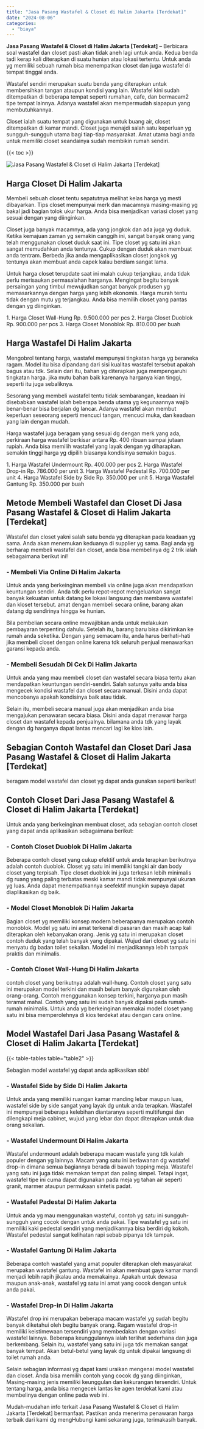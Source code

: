 ```yaml
---
title: "Jasa Pasang Wastafel & Closet di Halim Jakarta [Terdekat]"
date: "2024-08-06"
categories: 
  - "biaya"
---
```


**Jasa Pasang Wastafel & Closet di Halim Jakarta \[Terdekat\]** – Berbicara soal wastafel dan closet pasti akan tidak aneh lagi untuk anda. Kedua benda tadi kerap kali diterapkan di suatu hunian atau lokasi tertentu. Untuk anda yg memiliki sebuah rumah bisa menempatkan closet dan juga wastafel di tempat tinggal anda.

Wastafel sendiri merupakan suatu benda yang diterapkan untuk membersihkan tangan ataupun kondisi yang lain. Wastafel kini sudah ditempatkan di beberapa tempat seperti rumahan, cafe, dan bermacam2 tipe tempat lainnya. Adanya wastafel akan mempermudah siapapun yang membutuhkannya.

Closet ialah suatu tempat yang digunakan untuk buang air, closet ditempatkan di kamar mandi. Closet juga menajdi salah satu keperluan yg sungguh-sungguh utama bagi tiap-tiap masyarakat. Amat utama bagi anda untuk memiliki closet seandainya sudah membikin rumah sendiri.

{{< toc >}}

![Jasa Pasang Wastafel & Closet di Halim Jakarta [Terdekat]](/images/wastafel-closet-murah16.png)

## Harga Closet Di Halim Jakarta

Membeli sebuah closet tentu sepatutnya melihat kelas harga yg mesti dibayarkan. Tips closet mempunyai merk dan macamnya masing-masing yg bakal jadi bagian tolok ukur harga. Anda bisa menjadikan variasi closet yang sesuai dengan yang diinginkan.

Closet juga banyak macamnya, ada yang jongkok dan ada juga yg duduk. Ketika kemajuan zaman yg semakin canggih ini, sangat banyak orang yang telah menggunakan closet duduk saat ini. Tipe closet yg satu ini akan sangat memudahkan anda tentunya. Cukup dengan duduk akan membuat anda tentram. Berbeda jika anda mengaplikasikan closet jongkok yg tentunya akan membuat anda capek kalau berdiam sangat lama.

Untuk harga closet terupdate saat ini malah cukup terjangkau, anda tidak perlu merisaukan permasalahan harganya. Mengingat begitu banyak persaingan yang timbul mewujudkan sangat banyak produsen yg memasarkannya dengan harga yang lebih ekonomis. Harga murah tentu tidak dengan mutu yg terjangkau. Anda bisa memilih closet yang pantas dengan yg diinginkan.

1\. Harga Closet Wall-Hung Rp. 9.500.000 per pcs 2. Harga Closet Duoblok Rp. 900.000 per pcs 3. Harga Closet Monoblok Rp. 810.000 per buah

## Harga Wastafel Di Halim Jakarta

Mengobrol tentang harga, wastafel mempunyai tingkatan harga yg beraneka ragam. Model itu bisa dipandang dari sisi kualitas wastafel tersebut apakah bagus atau tdk. Selain dari itu, bahan yg diterapkan juga mempengaruhi tingkatan harga. jika mutu bahan baik karenanya harganya kian tinggi, seperti itu juga sebaliknya.

Sesorang yang membeli wastafel tentu tidak sembarangan, keadaan ini disebabkan wastafel ialah beberapa benda utama yg kegunaannya wajib benar-benar bisa berjalan dg lancar. Adanya wastafel akan membut keperluan seseorang seperti mencuci tangan, mencuci muka, dan keadaan yang lain dengan mudah.

Harga wastafel juga beragam yang sesuai dg dengan merk yang ada, perkiraan harga wastafel berkisar antara Rp. 400 ribuan sampai jutaan rupiah. Anda bisa memilih wastafel yang layak dengan yg diharapkan. semakin tinggi harga yg dipilih biasanya kondisinya semakin bagus.

1\. Harga Wastafel Undermount Rp. 400.000 per pcs 2. Harga Wastafel Drop-in Rp. 786.000 per unit 3. Harga Wastafel Pedestal Rp. 700.000 per unit 4. Harga Wastafel Side by Side Rp. 350.000 per unit 5. Harga Wastafel Gantung Rp. 350.000 per buah

## Metode Membeli Wastafel dan Closet Di Jasa Pasang Wastafel & Closet di Halim Jakarta \[Terdekat\]

Wastafel dan closet yakni salah satu benda yg diterapkan pada keadaan yg sama. Anda akan menemukan keduanya di supplier yg sama. Bagi anda yg berharap membeli wastafel dan closet, anda bisa membelinya dg 2 trik ialah sebagaimana berikut ini!

### \- Membeli Via Online Di Halim Jakarta

Untuk anda yang berkeinginan membeli via online juga akan mendapatkan keuntungan sendiri. Anda tdk perlu repot-repot mengeluarkan sangat banyak kekuatan untuk datang ke lokasi langsung dan membawa wastafel dan kloset tersebut. amat dengan membeli secara online, barang akan datang dg sendirinya hingga ke hunian.

Bila pembelian secara online mewajibkan anda untuk melakukan pembayaran terpenting dahulu. Setelah itu, barang baru bisa dikirimkan ke rumah anda seketika. Dengan yang semacam itu, anda harus berhati-hati jika membeli closet dengan online karena tdk seluruh penjual menawarkan garansi kepada anda.

### \- Membeli Sesudah Di Cek Di Halim Jakarta

Untuk anda yang mau membeli closet dan wastafel secara biasa tentu akan mendapatkan keuntungan sendiri-sendiri. Salah satunya yaitu anda bisa mengecek kondisi wastafel dan closet secara manual. Disini anda dapat mencobanya apakah kondisinya baik atau tidak.

Selain itu, membeli secara manual juga akan menjadikan anda bisa mengajukan penawaran secara biasa. Disini anda dapat menawar harga closet dan wastafel kepada penjualnya. bilamana anda tdk yang layak dengan dg harganya dapat lantas mencari lagi ke kios lain.

## Sebagian Contoh Wastafel dan Closet Dari Jasa Pasang Wastafel & Closet di Halim Jakarta \[Terdekat\]

beragam model wastafel dan closet yg dapat anda gunakan seperti berikut!

## Contoh Closet Dari Jasa Pasang Wastafel & Closet di Halim Jakarta \[Terdekat\]

Untuk anda yang berkeinginan membuat closet, ada sebagian contoh closet yang dapat anda aplikasikan sebagaimana berikut:

### \- Contoh Closet Duoblok Di Halim Jakarta

Beberapa contoh closet yang cukup efektif untuk anda terapkan berikutnya adalah contoh duoblok. Closet yg satu ini memiliki tangki air dan body closet yang terpisah. Tipe closet duoblok ini juga terkesan lebih minimalis dg ruang yang paling terbatas meski kamar mandi tidak mempunyai ukuran yg luas. Anda dapat menempatkannya seefektif mungkin supaya dapat diaplikasikan dg baik.

### \- Model Closet Monoblok Di Halim Jakarta

Bagian closet yg memiliki konsep modern beberapanya merupakan contoh monoblok. Model yg satu ini amat terkenal di pasaran dan masih acap kali diterapkan oleh kebanyakan orang. Jenis yg satu ini merupakan closet contoh duduk yang telah banyak yang dipakai. Wujud dari closet yg satu ini menyatu dg badan toilet sekalian. Model ini menjadikannya lebih tampak praktis dan minimalis.

### \- Contoh Closet Wall-Hung Di Halim Jakarta

contoh closet yang berikutnya adalah wall-hung. Contoh closet yang satu ini merupakan model terkini dan masih belum banyak digunakan oleh orang-orang. Contoh menggunakan konsep terkini, harganya pun masih teramat mahal. Contoh yang satu ini sudah banyak dipakai pada rumah-rumah minimalis. Untuk anda yg berkeinginan memakai model closet yang satu ini bisa memperolehnya di kios terdekat atau dengan cara online.

## Model Wastafel Dari Jasa Pasang Wastafel & Closet di Halim Jakarta \[Terdekat\]

{{< table-tables table="table2" >}}

Sebagian model wastafel yg dapat anda aplikasikan sbb!

### \- Wastafel Side by Side Di Halim Jakarta

Untuk anda yang memiliki ruangan kamar manding lebar maupun luas, wastafel side by side sangat yang layak dg untuk anda terapkan. Wastafel ini mempunyai beberapa kelebihan diantaranya seperti multifungsi dan dilengkapi meja cabinet, wujud yang lebar dan dapat diterapkan untuk dua orang sekalian.

### \- Wastafel Undermount Di Halim Jakarta

Wastafel undermount adalah beberapa macam wastafe yang tdk kalah populer dengan yg lainnya. Macam yang satu ini berlawanan dg wastafel drop-in dimana semua bagiannya berada di bawah topping meja. Wastafel yang satu ini juga tidak memakan tempat dan paling simpel. Tetapi ingat, wastafel tipe ini cuma dapat digunakan pada meja yg tahan air seperti granit, marmer ataupun permukaan sintetis padat.

### \- Wastafel Padestal Di Halim Jakarta

Untuk anda yg mau menggunakan wasteful, contoh yg satu ini sungguh-sungguh yang cocok dengan untuk anda pakai. Tipe wastafel yg satu ini memiliki kaki pedestal sendiri yang menjadikannya bisa berdiri dg kokoh. Wastafel pedestal sangat kelihatan rapi sebab pipanya tdk tampak.

### \- Wastafel Gantung Di Halim Jakarta

Beberapa contoh wastafel yang amat populer diterapkan oleh masyarakat merupakan wastafel gantung. Wastafel ini akan membuat gaya kamar mandi menjadi lebih rapih jikalau anda memakainya. Apakah untuk dewasa maupun anak-anak, wastafel yg satu ini amat yang cocok dengan untuk anda pakai.

### \- Wastafel Drop-in Di Halim Jakarta

Wastafel drop ini merupakan beberapa macam wastafel yg sudah begitu banyak diketahui oleh begitu banyak orang. Ragam wastafel drop-in memiliki keistimewaan tersendiri yang membedakan dengan variasi wastafel lainnya. Beberapa keunggulannya ialah terlihat sederhana dan juga berkembang. Selain itu, wastafel yang satu ini juga tdk memakan sangat banyak tempat. Akan betul-betul yang layak dg untuk dipakai langsung di toilet rumah anda.

Selain sebagian informasi yg dapat kami uraikan mengenai model wastafel dan closet. Anda bisa memilih contoh yang cocok dg yang diinginkan, Masing-masing jenis memiliki keunggulan dan kekurangan tersendiri. Untuk tentang harga, anda bisa mengecek lantas ke agen terdekat kami atau membelinya dengan online pada web ini.

Mudah-mudahan info terkait Jasa Pasang Wastafel & Closet di Halim Jakarta \[Terdekat\] bermanfaat. Pastikan anda menerima penawaran harga terbaik dari kami dg mengHubungi kami sekarang juga, terimakasih banyak.
